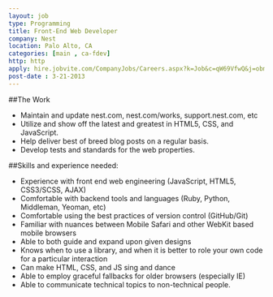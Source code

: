 ```yaml
---
layout: job
type: Programming
title: Front-End Web Developer
company: Nest
location: Palo Alto, CA
categories: [main , ca-fdev]
http: http
apply: hire.jobvite.com/CompanyJobs/Careers.aspx?k=Job&c=qW69VfwQ&j=obmfXfwt
post-date : 3-21-2013
---
```


##The Work

* Maintain and update nest.com, nest.com/works, support.nest.com, etc
* Utilize and show off the latest and greatest in HTML5, CSS, and JavaScript.
* Help deliver best of breed blog posts on a regular basis.
* Develop tests and standards for the web properties. 
 
##Skills and experience needed:

* Experience with front end web engineering (JavaScript, HTML5, CSS3/SCSS, AJAX)
* Comfortable with backend tools and languages (Ruby, Python, Middleman, Yeoman, etc)
* Comfortable using the best practices of version control (GitHub/Git)
* Familiar with nuances between Mobile Safari and other WebKit based mobile browsers
* Able to both guide and expand upon given designs
* Knows when to use a library, and when it is better to role your own code for a particular interaction
* Can make HTML, CSS, and JS sing and dance
* Able to employ graceful fallbacks for older browsers (especially IE)
* Able to communicate technical topics to non-technical people.
 